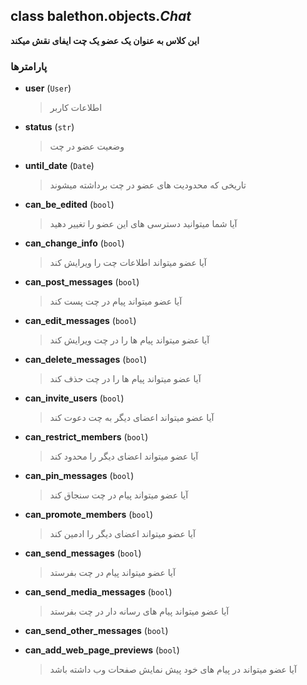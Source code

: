 ## class balethon.objects.*Chat*

**این کلاس به عنوان یک عضو یک چت ایفای نقش میکند**

### پارامترها

- **user** (`User`)
    > اطلاعات کاربر

- **status** (`str`)
    >  وضعیت عضو در چت

- **until_date** (`Date`)
    >  تاریخی که محدودیت های عضو در چت برداشته میشوند

- **can_be_edited** (`bool`)
    >  آیا شما میتوانید دسترسی های این عضو را تغییر دهید

- **can_change_info** (`bool`)
    >  آیا عضو میتواند اطلاعات چت را ویرایش کند

- **can_post_messages** (`bool`)
    >  آیا عضو میتواند پیام در چت پست کند

- **can_edit_messages** (`bool`)
    > آیا عضو میتواند پیام ها را در چت ویرایش کند

- **can_delete_messages** (`bool`)
    >  آیا عضو میتواند پیام ها را در چت حذف کند

- **can_invite_users** (`bool`)
    >  آیا عضو میتواند اعضای دیگر به چت دعوت کند

- **can_restrict_members** (`bool`)
    >  آیا عضو میتواند اعضای دیگر را محدود کند

- **can_pin_messages** (`bool`)
    >  آیا عضو میتواند پیام در چت سنجاق کند

- **can_promote_members** (`bool`)
    >  آیا عضو میتواند اعضای دیگر را ادمین کند

- **can_send_messages** (`bool`)
    >  آیا عضو میتواند پیام در چت بفرستد

- **can_send_media_messages** (`bool`)
    >  آیا عضو میتواند پیام های رسانه دار در چت بفرستد

- **can_send_other_messages** (`bool`)
    >

- **can_add_web_page_previews** (`bool`)
    >  آیا عضو میتواند در پیام های خود پیش نمایش صفحات وب داشته باشد